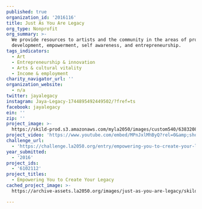 ```yaml
---
published: true
organization_id: '2016116'
title: Just As You Are Legacy
org_type: Nonprofit
org_summary: >-
  We provide resources to artists and the community in the areas of professional
  development, empowerment, self awareness, and entrepreneurship.
tags_indicators:
  - Art
  - Entrepreneurship & innovation
  - Arts & cultural vitality
  - Income & employment
charity_navigator_url: ''
organization_website:
  - n/a
twitter: jayalegacy
instagram: Jaya-Legacy-1744895492449502/?fref=ts
facebook: jayalegacy
ein: ''
zip: ''
project_image: >-
  https://skild-prod.s3.amazonaws.com/myla2050/images/custom540/6383208955741-team91.jpeg
project_video: 'https://www.youtube.com/embed/MPnJxlMhByQ?rel=0&amp;showinfo=0'
challenge_url:
  - 'https://challenge.la2050.org/entry/empowering-you-to-create-your-legacy'
year_submitted:
  - '2016'
project_ids:
  - '6102112'
project_titles:
  - Empowering You to Create Your Legacy
cached_project_image: >-
  https://archive-assets.la2050.org/images/just-as-you-are-legacy/skild-prod.s3.amazonaws.com/myla2050/images/custom540/6383208955741-team91.jpeg

---
```


